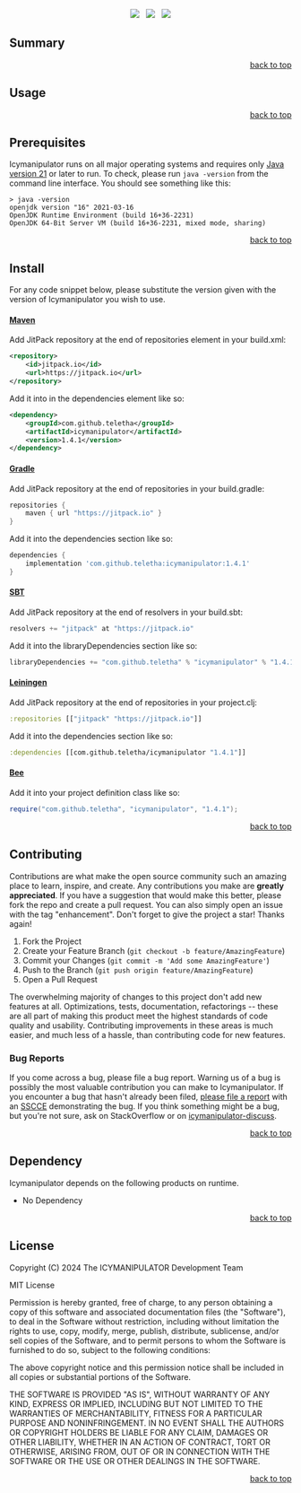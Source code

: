 <p align="center">
    <a href="https://docs.oracle.com/en/java/javase/21/"><img src="https://img.shields.io/badge/Java-Release%2021-green"/></a>
    <span>&nbsp;</span>
    <a href="https://jitpack.io/#Teletha/IcyManipulator"><img src="https://img.shields.io/jitpack/v/github/Teletha/IcyManipulator?label=Repository&color=green"></a>
    <span>&nbsp;</span>
    <a href="https://Teletha.github.io/IcyManipulator"><img src="https://img.shields.io/website.svg?down_color=red&down_message=CLOSE&label=Official%20Site&up_color=green&up_message=OPEN&url=https%3A%2F%2FTeletha.github.io%2FIcyManipulator"></a>
</p>


## Summary

<p align="right"><a href="#top">back to top</a></p>


## Usage

<p align="right"><a href="#top">back to top</a></p>


## Prerequisites
Icymanipulator runs on all major operating systems and requires only [Java version 21](https://docs.oracle.com/en/java/javase/21/) or later to run.
To check, please run `java -version` from the command line interface. You should see something like this:
```
> java -version
openjdk version "16" 2021-03-16
OpenJDK Runtime Environment (build 16+36-2231)
OpenJDK 64-Bit Server VM (build 16+36-2231, mixed mode, sharing)
```
<p align="right"><a href="#top">back to top</a></p>

## Install
For any code snippet below, please substitute the version given with the version of Icymanipulator you wish to use.
#### [Maven](https://maven.apache.org/)
Add JitPack repository at the end of repositories element in your build.xml:
```xml
<repository>
    <id>jitpack.io</id>
    <url>https://jitpack.io</url>
</repository>
```
Add it into in the dependencies element like so:
```xml
<dependency>
    <groupId>com.github.teletha</groupId>
    <artifactId>icymanipulator</artifactId>
    <version>1.4.1</version>
</dependency>
```
#### [Gradle](https://gradle.org/)
Add JitPack repository at the end of repositories in your build.gradle:
```gradle
repositories {
    maven { url "https://jitpack.io" }
}
```
Add it into the dependencies section like so:
```gradle
dependencies {
    implementation 'com.github.teletha:icymanipulator:1.4.1'
}
```
#### [SBT](https://www.scala-sbt.org/)
Add JitPack repository at the end of resolvers in your build.sbt:
```scala
resolvers += "jitpack" at "https://jitpack.io"
```
Add it into the libraryDependencies section like so:
```scala
libraryDependencies += "com.github.teletha" % "icymanipulator" % "1.4.1"
```
#### [Leiningen](https://leiningen.org/)
Add JitPack repository at the end of repositories in your project.clj:
```clj
:repositories [["jitpack" "https://jitpack.io"]]
```
Add it into the dependencies section like so:
```clj
:dependencies [[com.github.teletha/icymanipulator "1.4.1"]]
```
#### [Bee](https://teletha.github.io/bee)
Add it into your project definition class like so:
```java
require("com.github.teletha", "icymanipulator", "1.4.1");
```
<p align="right"><a href="#top">back to top</a></p>


## Contributing
Contributions are what make the open source community such an amazing place to learn, inspire, and create. Any contributions you make are **greatly appreciated**.
If you have a suggestion that would make this better, please fork the repo and create a pull request. You can also simply open an issue with the tag "enhancement".
Don't forget to give the project a star! Thanks again!

1. Fork the Project
2. Create your Feature Branch (`git checkout -b feature/AmazingFeature`)
3. Commit your Changes (`git commit -m 'Add some AmazingFeature'`)
4. Push to the Branch (`git push origin feature/AmazingFeature`)
5. Open a Pull Request

The overwhelming majority of changes to this project don't add new features at all. Optimizations, tests, documentation, refactorings -- these are all part of making this product meet the highest standards of code quality and usability.
Contributing improvements in these areas is much easier, and much less of a hassle, than contributing code for new features.

### Bug Reports
If you come across a bug, please file a bug report. Warning us of a bug is possibly the most valuable contribution you can make to Icymanipulator.
If you encounter a bug that hasn't already been filed, [please file a report](https://github.com/Teletha/IcyManipulator/issues/new) with an [SSCCE](http://sscce.org/) demonstrating the bug.
If you think something might be a bug, but you're not sure, ask on StackOverflow or on [icymanipulator-discuss](https://github.com/Teletha/IcyManipulator/discussions).
<p align="right"><a href="#top">back to top</a></p>


## Dependency
Icymanipulator depends on the following products on runtime.
* No Dependency
<p align="right"><a href="#top">back to top</a></p>


## License
Copyright (C) 2024 The ICYMANIPULATOR Development Team

MIT License

Permission is hereby granted, free of charge, to any person obtaining a copy
of this software and associated documentation files (the "Software"), to deal
in the Software without restriction, including without limitation the rights
to use, copy, modify, merge, publish, distribute, sublicense, and/or sell
copies of the Software, and to permit persons to whom the Software is
furnished to do so, subject to the following conditions:

The above copyright notice and this permission notice shall be included in all
copies or substantial portions of the Software.

THE SOFTWARE IS PROVIDED "AS IS", WITHOUT WARRANTY OF ANY KIND, EXPRESS OR
IMPLIED, INCLUDING BUT NOT LIMITED TO THE WARRANTIES OF MERCHANTABILITY,
FITNESS FOR A PARTICULAR PURPOSE AND NONINFRINGEMENT. IN NO EVENT SHALL THE
AUTHORS OR COPYRIGHT HOLDERS BE LIABLE FOR ANY CLAIM, DAMAGES OR OTHER
LIABILITY, WHETHER IN AN ACTION OF CONTRACT, TORT OR OTHERWISE, ARISING FROM,
OUT OF OR IN CONNECTION WITH THE SOFTWARE OR THE USE OR OTHER DEALINGS IN THE
SOFTWARE.
<p align="right"><a href="#top">back to top</a></p>
